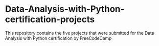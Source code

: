 # Data-Analysis-with-Python-certification-projects
This repository contains the five projects that were submitted for the Data Analysis with Python certification by FreeCodeCamp
